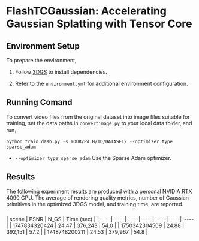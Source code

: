 # FlashTCGaussian: Accelerating Gaussian Splatting with Tensor Core

## Environment Setup
To prepare the environment, 

1. Follow [3DGS](https://github.com/graphdeco-inria/gaussian-splatting) to install dependencies. 

2. Refer to the ```environment.yml``` for additional environment configuration.

## Running Comand

To convert video files from the original dataset into image files suitable for training, set the data paths in ```convertimage.py``` to your local data folder, and run，
```
python train_dash.py -s YOUR/PATH/TO/DATASET/ --optimizer_type sparse_adam
```

* ```--optimizer_type sparse_adam``` Use the Sparse Adam optimizer. 
 

## Results
The following experiment results are produced with a personal NVIDIA RTX 4090 GPU.
The average of rendering quality metrics, number of Gaussian primitives in the optimized 3DGS model, and training time, are reported. 
### 
|  scene  | PSNR | N_GS | Time (sec) |
|-----|-----|-----|-----|-----|-----|-----|
| 1747834320424  | 24.47 | 376,243 | 54.0 |
| 1750342304509  | 24.88 | 392,151 | 57.2 | 
| 1748748200211  | 24.53 | 379,967 | 54.8 | 
